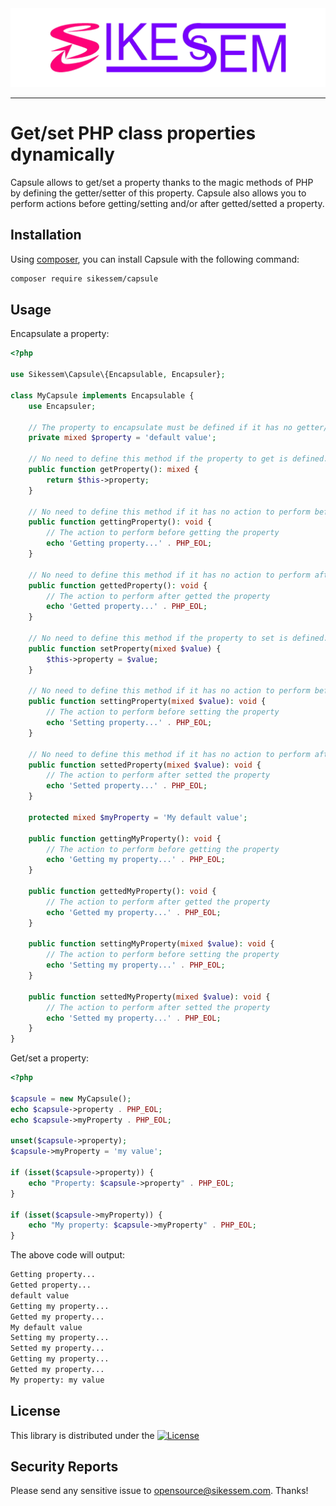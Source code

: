<div align="center"><a href="https://sikessem.com/" title="SIKessEm"><img src="https://github.com/sikessem/sikessem/blob/main/SIKessEm-logo.png" alt="SIKessEm logo"/></a></div>

***

# Get/set PHP class properties dynamically

Capsule allows to get/set a property thanks to the magic methods of PHP by defining the getter/setter of this property.
Capsule also allows you to perform actions before getting/setting and/or after getted/setted a property.


## Installation

Using [composer](https://getcomposer.org/), you can install Capsule with the following command:

```bash
composer require sikessem/capsule
```


## Usage

Encapsulate a property:

```php
<?php

use Sikessem\Capsule\{Encapsulable, Encapsuler};

class MyCapsule implements Encapsulable {
    use Encapsuler;

    // The property to encapsulate must be defined if it has no getter/setter method.
    private mixed $property = 'default value';

    // No need to define this method if the property to get is defined.
    public function getProperty(): mixed {
        return $this->property;
    }

    // No need to define this method if it has no action to perform before getting the property
    public function gettingProperty(): void {
        // The action to perform before getting the property
        echo 'Getting property...' . PHP_EOL;
    }

    // No need to define this method if it has no action to perform after getted the property
    public function gettedProperty(): void {
        // The action to perform after getted the property
        echo 'Getted property...' . PHP_EOL;
    }

    // No need to define this method if the property to set is defined.
    public function setProperty(mixed $value) {
        $this->property = $value;
    }

    // No need to define this method if it has no action to perform before setting the property
    public function settingProperty(mixed $value): void {
        // The action to perform before setting the property
        echo 'Setting property...' . PHP_EOL;
    }

    // No need to define this method if it has no action to perform after setted the property
    public function settedProperty(mixed $value): void {
        // The action to perform after setted the property
        echo 'Setted property...' . PHP_EOL;
    }

    protected mixed $myProperty = 'My default value';

    public function gettingMyProperty(): void {
        // The action to perform before getting the property
        echo 'Getting my property...' . PHP_EOL;
    }

    public function gettedMyProperty(): void {
        // The action to perform after getted the property
        echo 'Getted my property...' . PHP_EOL;
    }

    public function settingMyProperty(mixed $value): void {
        // The action to perform before setting the property
        echo 'Setting my property...' . PHP_EOL;
    }

    public function settedMyProperty(mixed $value): void {
        // The action to perform after setted the property
        echo 'Setted my property...' . PHP_EOL;
    }
}
```

Get/set a property:

```php
<?php

$capsule = new MyCapsule();
echo $capsule->property . PHP_EOL;
echo $capsule->myProperty . PHP_EOL;

unset($capsule->property);
$capsule->myProperty = 'my value';

if (isset($capsule->property)) {
    echo "Property: $capsule->property" . PHP_EOL;
}

if (isset($capsule->myProperty)) {
    echo "My property: $capsule->myProperty" . PHP_EOL;
}
```

The above code will output:

```bash
Getting property...
Getted property...
default value
Getting my property...
Getted my property...
My default value
Setting my property...
Setted my property...
Getting my property...
Getted my property...
My property: my value
```

## License

This library is distributed under the [![License](https://img.shields.io/badge/license-MIT-blue.svg)](https://opensource.org/licenses/MIT)


## Security Reports

Please send any sensitive issue to [opensource@sikessem.com](mailto:opensource@sikessem.com). Thanks!
